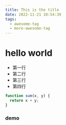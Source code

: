 ```yaml
---
title: This is the title
date: 2022-11-21 10:54:39
tags:
  - awesome-tag
  - more-awesome-tag
---
```


# hello world

- 第一行
- 第二行
- 第三行
- 第四行

```js
function sum(x, y) {
  return x + y;
}
```

### demo
